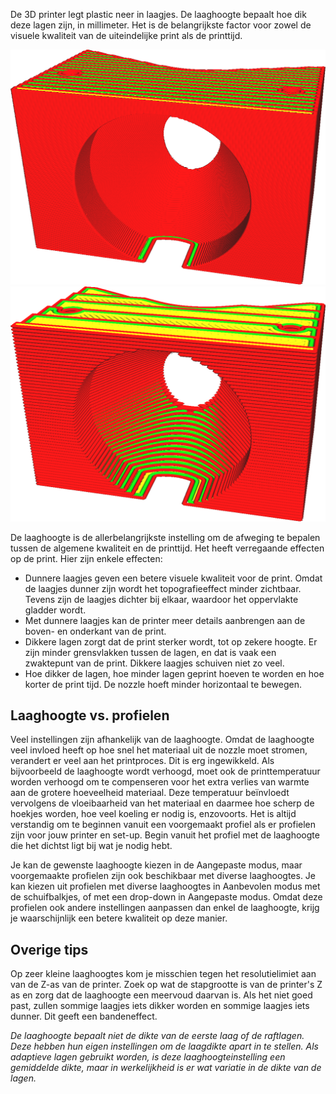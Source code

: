 De 3D printer legt plastic neer in laagjes. De laaghoogte bepaalt hoe dik deze lagen zijn, in millimeter. Het is de belangrijkste factor voor zowel de visuele kwaliteit van de uiteindelijke print als de printtijd.

![0,1mm laaghoogte](../../../articles/images/layer_height_0.1.png)
![0,3mm laaghoogte](../../../articles/images/layer_height_0.3.png)

De laaghoogte is de allerbelangrijkste instelling om de afweging te bepalen tussen de algemene kwaliteit en de printtijd. Het heeft verregaande effecten op de print. Hier zijn enkele effecten:
* Dunnere laagjes geven een betere visuele kwaliteit voor de print. Omdat de laagjes dunner zijn wordt het topografieeffect minder zichtbaar. Tevens zijn de laagjes dichter bij elkaar, waardoor het oppervlakte gladder wordt.
* Met dunnere laagjes kan de printer meer details aanbrengen aan de boven- en onderkant van de print.
* Dikkere lagen zorgt dat de print sterker wordt, tot op zekere hoogte. Er zijn minder grensvlakken tussen de lagen, en dat is vaak een zwaktepunt van de print. Dikkere laagjes schuiven niet zo veel.
* Hoe dikker de lagen, hoe minder lagen geprint hoeven te worden en hoe korter de print tijd. De nozzle hoeft minder horizontaal te bewegen.

Laaghoogte vs. profielen
----
Veel instellingen zijn afhankelijk van de laaghoogte. Omdat de laaghoogte veel invloed heeft op hoe snel het materiaal uit de nozzle moet stromen, verandert er veel aan het printproces. Dit is erg ingewikkeld. Als bijvoorbeeld de laaghoogte wordt verhoogd, moet ook de printtemperatuur worden verhoogd om te compenseren voor het extra verlies van warmte aan de grotere hoeveelheid materiaal. Deze temperatuur beïnvloedt vervolgens de vloeibaarheid van het materiaal en daarmee hoe scherp de hoekjes worden, hoe veel koeling er nodig is, enzovoorts. Het is altijd verstandig om te beginnen vanuit een voorgemaakt profiel als er profielen zijn voor jouw printer en set-up. Begin vanuit het profiel met de laaghoogte die het dichtst ligt bij wat je nodig hebt.

Je kan de gewenste laaghoogte kiezen in de Aangepaste modus, maar voorgemaakte profielen zijn ook beschikbaar met diverse laaghoogtes. Je kan kiezen uit profielen met diverse laaghoogtes in Aanbevolen modus met de schuifbalkjes, of met een drop-down in Aangepaste modus. Omdat deze profielen ook andere instellingen aanpassen dan enkel de laaghoogte, krijg je waarschijnlijk een betere kwaliteit op deze manier.

Overige tips
----
Op zeer kleine laaghoogtes kom je misschien tegen het resolutielimiet aan van de Z-as van de printer. Zoek op wat de stapgrootte is van de printer's Z as en zorg dat de laaghoogte een meervoud daarvan is. Als het niet goed past, zullen sommige laagjes iets dikker worden en sommige laagjes iets dunner. Dit geeft een bandeneffect.

*De laaghoogte bepaalt niet de dikte van de eerste laag of de raftlagen. Deze hebben hun eigen instellingen om de laagdikte apart in te stellen. Als adaptieve lagen gebruikt worden, is deze laaghoogteinstelling een gemiddelde dikte, maar in werkelijkheid is er wat variatie in de dikte van de lagen.*